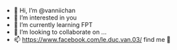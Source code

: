 - 👋 Hi, I’m @vanniichan
- 👀 I’m interested in you
- 🌱 I’m currently learning FPT
- 💞️ I’m looking to collaborate on ...
- 📫 https://www.facebook.com/le.duc.van.03/ find me 👀




